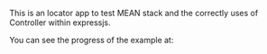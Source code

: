 This is an locator app to test MEAN stack and the correctly uses of Controller within expressjs.

You can see the progress of the example at: 